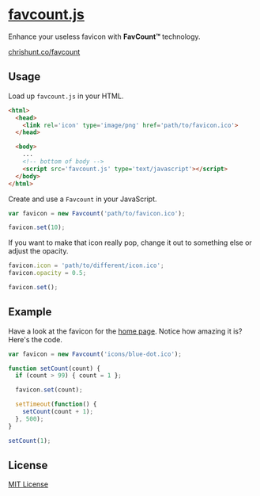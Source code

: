 # [favcount.js](http://chrishunt.co/favcount)

Enhance your useless favicon with **FavCount&trade;** technology.

[chrishunt.co/favcount](http://chrishunt.co/favcount)

## Usage

Load up `favcount.js` in your HTML.

```html
<html>
  <head>
    <link rel='icon' type='image/png' href='path/to/favicon.ico'>
  </head>

  <body>
    ...
    <!-- bottom of body -->
    <script src='favcount.js' type='text/javascript'></script>
  </body>
</html>
```

Create and use a `Favcount` in your JavaScript.

```javascript
var favicon = new Favcount('path/to/favicon.ico');

favicon.set(10);
```

If you want to make that icon really pop, change it out to something else or
adjust the opacity.

```javascript
favicon.icon = 'path/to/different/icon.ico';
favicon.opacity = 0.5;

favicon.set();
```

## Example

Have a look at the favicon for the [home page](http://chrishunt.co/favcount).
Notice how amazing it is? Here's the code.

```javascript
var favicon = new Favcount('icons/blue-dot.ico');

function setCount(count) {
  if (count > 99) { count = 1 };

  favicon.set(count);

  setTimeout(function() {
    setCount(count + 1);
  }, 500);
}

setCount(1);
```

## License

[MIT License](https://github.com/chrishunt/favcount/blob/master/LICENSE)

